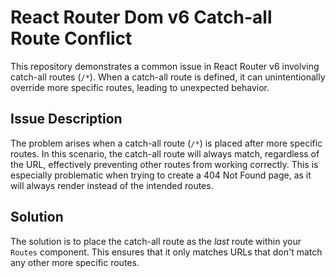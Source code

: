 # React Router Dom v6 Catch-all Route Conflict

This repository demonstrates a common issue in React Router v6 involving catch-all routes (`/*`). When a catch-all route is defined, it can unintentionally override more specific routes, leading to unexpected behavior.

## Issue Description

The problem arises when a catch-all route (`/*`) is placed after more specific routes. In this scenario, the catch-all route will always match, regardless of the URL, effectively preventing other routes from working correctly.  This is especially problematic when trying to create a 404 Not Found page, as it will always render instead of the intended routes.

## Solution

The solution is to place the catch-all route as the *last* route within your `Routes` component. This ensures that it only matches URLs that don't match any other more specific routes.